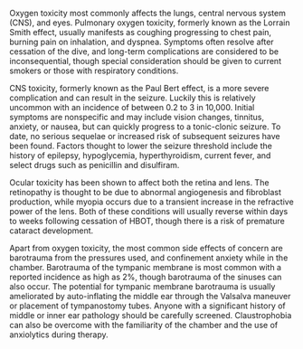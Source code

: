 Oxygen toxicity most commonly affects the lungs, central nervous system (CNS), and eyes. Pulmonary oxygen toxicity, formerly known as the Lorrain Smith effect, usually manifests as coughing progressing to chest pain, burning pain on inhalation, and dyspnea. Symptoms often resolve after cessation of the dive, and long-term complications are considered to be inconsequential, though special consideration should be given to current smokers or those with respiratory conditions.

CNS toxicity, formerly known as the Paul Bert effect, is a more severe complication and can result in the seizure. Luckily this is relatively uncommon with an incidence of between 0.2 to 3 in 10,000. Initial symptoms are nonspecific and may include vision changes, tinnitus, anxiety, or nausea, but can quickly progress to a tonic-clonic seizure. To date, no serious sequelae or increased risk of subsequent seizures have been found. Factors thought to lower the seizure threshold include the history of epilepsy, hypoglycemia, hyperthyroidism, current fever, and select drugs such as penicillin and disulfiram.

Ocular toxicity has been shown to affect both the retina and lens. The retinopathy is thought to be due to abnormal angiogenesis and fibroblast production, while myopia occurs due to a transient increase in the refractive power of the lens. Both of these conditions will usually reverse within days to weeks following cessation of HBOT, though there is a risk of premature cataract development.

Apart from oxygen toxicity, the most common side effects of concern are barotrauma from the pressures used, and confinement anxiety while in the chamber. Barotrauma of the tympanic membrane is most common with a reported incidence as high as 2%, though barotrauma of the sinuses can also occur. The potential for tympanic membrane barotrauma is usually ameliorated by auto-inflating the middle ear through the Valsalva maneuver or placement of tympanostomy tubes. Anyone with a significant history of middle or inner ear pathology should be carefully screened. Claustrophobia can also be overcome with the familiarity of the chamber and the use of anxiolytics during therapy.